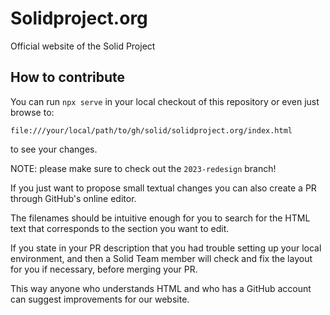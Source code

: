 # Solidproject.org

Official website of the Solid Project

## How to contribute

You can run `npx serve` in your local checkout of this repository or even just browse to:

```
file:///your/local/path/to/gh/solid/solidproject.org/index.html
```

to see your changes.

NOTE: please make sure to check out the `2023-redesign` branch!

If you just want to propose small textual changes you can also create a PR through GitHub's
online editor.

The filenames should be intuitive enough for you to search for the HTML text that corresponds to the section
you want to edit.

If you state in your PR description that you had trouble setting up your local environment,
and then a Solid Team member will check and fix the layout for you if necessary, before merging your PR.

This way anyone who understands HTML and who has a GitHub account can suggest improvements for our website.

